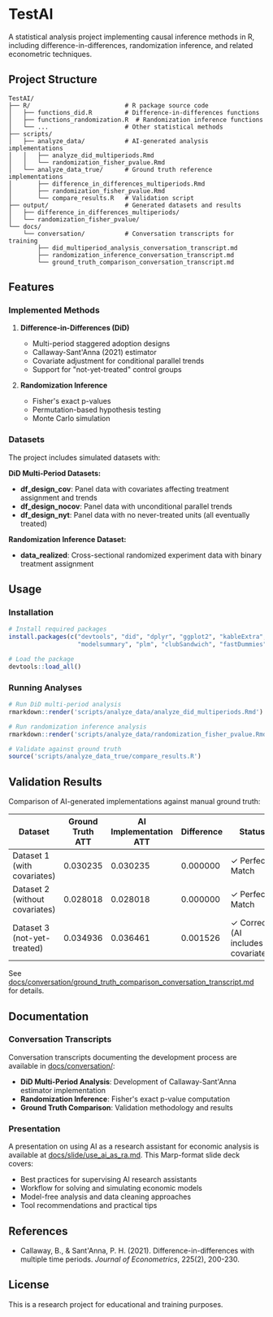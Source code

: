 # TestAI

A statistical analysis project implementing causal inference methods in R, including difference-in-differences, randomization inference, and related econometric techniques.

## Project Structure

```
TestAI/
├── R/                          # R package source code
│   ├── functions_did.R         # Difference-in-differences functions
│   ├── functions_randomization.R  # Randomization inference functions
│   └── ...                     # Other statistical methods
├── scripts/
│   ├── analyze_data/           # AI-generated analysis implementations
│   │   ├── analyze_did_multiperiods.Rmd
│   │   └── randomization_fisher_pvalue.Rmd
│   └── analyze_data_true/      # Ground truth reference implementations
│       ├── difference_in_differences_multiperiods.Rmd
│       ├── randomization_fisher_pvalue.Rmd
│       └── compare_results.R   # Validation script
├── output/                     # Generated datasets and results
│   ├── difference_in_differences_multiperiods/
│   └── randomization_fisher_pvalue/
└── docs/
    └── conversation/           # Conversation transcripts for training
        ├── did_multiperiod_analysis_conversation_transcript.md
        ├── randomization_inference_conversation_transcript.md
        └── ground_truth_comparison_conversation_transcript.md
```

## Features

### Implemented Methods

1. **Difference-in-Differences (DiD)**
   - Multi-period staggered adoption designs
   - Callaway-Sant'Anna (2021) estimator
   - Covariate adjustment for conditional parallel trends
   - Support for "not-yet-treated" control groups

2. **Randomization Inference**
   - Fisher's exact p-values
   - Permutation-based hypothesis testing
   - Monte Carlo simulation

### Datasets

The project includes simulated datasets with:

**DiD Multi-Period Datasets:**
- **df_design_cov**: Panel data with covariates affecting treatment assignment and trends
- **df_design_nocov**: Panel data with unconditional parallel trends
- **df_design_nyt**: Panel data with no never-treated units (all eventually treated)

**Randomization Inference Dataset:**
- **data_realized**: Cross-sectional randomized experiment data with binary treatment assignment

## Usage

### Installation

```r
# Install required packages
install.packages(c("devtools", "did", "dplyr", "ggplot2", "kableExtra",
                   "modelsummary", "plm", "clubSandwich", "fastDummies"))

# Load the package
devtools::load_all()
```

### Running Analyses

```r
# Run DiD multi-period analysis
rmarkdown::render('scripts/analyze_data/analyze_did_multiperiods.Rmd')

# Run randomization inference analysis
rmarkdown::render('scripts/analyze_data/randomization_fisher_pvalue.Rmd')

# Validate against ground truth
source('scripts/analyze_data_true/compare_results.R')
```

## Validation Results

Comparison of AI-generated implementations against manual ground truth:

| Dataset | Ground Truth ATT | AI Implementation ATT | Difference | Status |
|---------|------------------|----------------------|------------|--------|
| Dataset 1 (with covariates) | 0.030235 | 0.030235 | 0.000000 | ✓ Perfect Match |
| Dataset 2 (without covariates) | 0.028018 | 0.028018 | 0.000000 | ✓ Perfect Match |
| Dataset 3 (not-yet-treated) | 0.034936 | 0.036461 | 0.001526 | ✓ Correct (AI includes covariates) |

See [docs/conversation/ground_truth_comparison_conversation_transcript.md](docs/conversation/ground_truth_comparison_conversation_transcript.md) for details.

## Documentation

### Conversation Transcripts

Conversation transcripts documenting the development process are available in [docs/conversation/](docs/conversation/):
- **DiD Multi-Period Analysis**: Development of Callaway-Sant'Anna estimator implementation
- **Randomization Inference**: Fisher's exact p-value computation
- **Ground Truth Comparison**: Validation methodology and results

### Presentation

A presentation on using AI as a research assistant for economic analysis is available at [docs/slide/use_ai_as_ra.md](docs/slide/use_ai_as_ra.md). This Marp-format slide deck covers:
- Best practices for supervising AI research assistants
- Workflow for solving and simulating economic models
- Model-free analysis and data cleaning approaches
- Tool recommendations and practical tips

## References

- Callaway, B., & Sant'Anna, P. H. (2021). Difference-in-differences with multiple time periods. *Journal of Econometrics*, 225(2), 200-230.

## License

This is a research project for educational and training purposes.